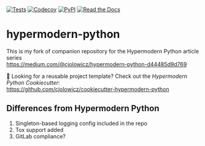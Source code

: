 [![Tests](https://github.com/cjolowicz/hypermodern-python/workflows/Tests/badge.svg)](https://github.com/cjolowicz/hypermodern-python/actions?workflow=Tests)
[![Codecov](https://codecov.io/gh/cjolowicz/hypermodern-python/branch/master/graph/badge.svg)](https://codecov.io/gh/cjolowicz/hypermodern-python)
[![PyPI](https://img.shields.io/pypi/v/hypermodern-python.svg)](https://pypi.org/project/hypermodern-python/)
[![Read the Docs](https://readthedocs.org/projects/hypermodern-python/badge/)](https://hypermodern-python.readthedocs.io/)

# hypermodern-python

This is my fork of companion repository for the Hypermodern Python article series<br>
https://medium.com/@cjolowicz/hypermodern-python-d44485d9d769

:eyes: Looking for a reusable project template? Check out the *Hypermodern Python Cookiecutter*:<br>
https://github.com/cjolowicz/cookiecutter-hypermodern-python

## Differences from Hypermodern Python

1. Singleton-based logging config included in the repo
2. Tox support added
3. GitLab compliance?
